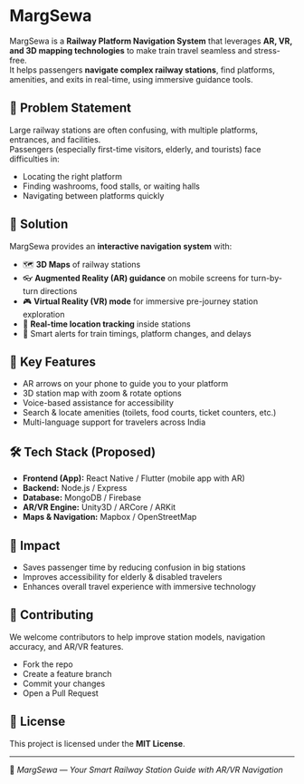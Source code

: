 # MargSewa

MargSewa is a **Railway Platform Navigation System** that leverages **AR, VR, and 3D mapping technologies** to make train travel seamless and stress-free.  
It helps passengers **navigate complex railway stations**, find platforms, amenities, and exits in real-time, using immersive guidance tools.

## 🚆 Problem Statement
Large railway stations are often confusing, with multiple platforms, entrances, and facilities.  
Passengers (especially first-time visitors, elderly, and tourists) face difficulties in:
- Locating the right platform
- Finding washrooms, food stalls, or waiting halls
- Navigating between platforms quickly

## 🌟 Solution
MargSewa provides an **interactive navigation system** with:
- 🗺️ **3D Maps** of railway stations
- 👓 **Augmented Reality (AR) guidance** on mobile screens for turn-by-turn directions
- 🎮 **Virtual Reality (VR) mode** for immersive pre-journey station exploration
- 📍 **Real-time location tracking** inside stations
- 🔔 Smart alerts for train timings, platform changes, and delays

## 🚀 Key Features
- AR arrows on your phone to guide you to your platform  
- 3D station map with zoom & rotate options  
- Voice-based assistance for accessibility  
- Search & locate amenities (toilets, food courts, ticket counters, etc.)  
- Multi-language support for travelers across India  

## 🛠️ Tech Stack (Proposed)
- **Frontend (App):** React Native / Flutter (mobile app with AR)  
- **Backend:** Node.js / Express  
- **Database:** MongoDB / Firebase  
- **AR/VR Engine:** Unity3D / ARCore / ARKit  
- **Maps & Navigation:** Mapbox / OpenStreetMap  

## 🎯 Impact
- Saves passenger time by reducing confusion in big stations  
- Improves accessibility for elderly & disabled travelers  
- Enhances overall travel experience with immersive technology  

## 🤝 Contributing
We welcome contributors to help improve station models, navigation accuracy, and AR/VR features.  
- Fork the repo  
- Create a feature branch  
- Commit your changes  
- Open a Pull Request  

## 📄 License
This project is licensed under the **MIT License**.

---
🚉 *MargSewa — Your Smart Railway Station Guide with AR/VR Navigation*
